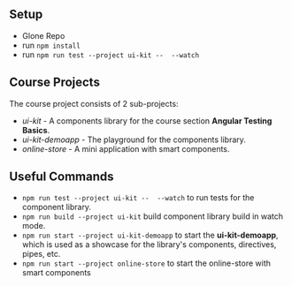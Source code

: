 
## Setup

- Glone Repo
- run `npm install`
- run `npm run test --project ui-kit --  --watch`

## Course Projects

The course project consists of 2 sub-projects:
- *ui-kit* - A components library for the course section **Angular Testing Basics**.
- *ui-kit-demoapp* - The playground for the components library.
- *online-store* - A mini application with smart components.

## Useful Commands
- `npm run test --project ui-kit --  --watch` to run tests for the component library.
- `npm run build --project ui-kit` build component library build in watch mode.
- `npm run start --project ui-kit-demoapp` to start the **ui-kit-demoapp**, which is used as a showcase for the library's components, directives, pipes, etc.
- `npm run start --project online-store` to start the online-store with smart components

